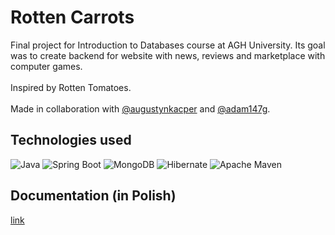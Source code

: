 # Rotten Carrots
Final project for Introduction to Databases course at AGH University. Its goal was to create backend for website with news, reviews and marketplace with computer games.
<br>
<br>
Inspired by Rotten Tomatoes.
<br>
<br>
Made in collaboration with [@augustynkacper](https://github.com/augustynkacper) and [@adam147g](https://github.com/adam147g).

## Technologies used

![Java](https://img.shields.io/badge/Java-ED8B00?style=for-the-badge&logo=openjdk&logoColor=white)
![Spring Boot](https://img.shields.io/static/v1?style=for-the-badge&message=Spring+Boot&color=6DB33F&logo=Spring+Boot&logoColor=FFFFFF&label=)
![MongoDB](https://img.shields.io/static/v1?style=for-the-badge&message=MongoDB&color=47A248&logo=MongoDB&logoColor=FFFFFF&label=)
![Hibernate](https://img.shields.io/static/v1?style=for-the-badge&message=Hibernate&color=59666C&logo=Hibernate&logoColor=FFFFFF&label=)
![Apache Maven](https://img.shields.io/static/v1?style=for-the-badge&message=Apache+Maven&color=C71A36&logo=Apache+Maven&logoColor=FFFFFF&label=)

## Documentation (in Polish)
  [link](https://github.com/Wajktor13/rotten-carrots/blob/main/doc.pdf)
